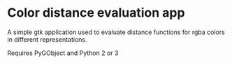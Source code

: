 # Color distance evaluation app

A simple gtk application used to evaluate distance functions
for rgba colors in different representations.

Requires PyGObject and Python 2 or 3

